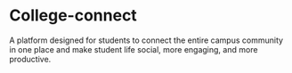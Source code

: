 # College-connect
A platform designed for students to connect the entire campus community in one place and make student life social, more engaging, and more productive.
